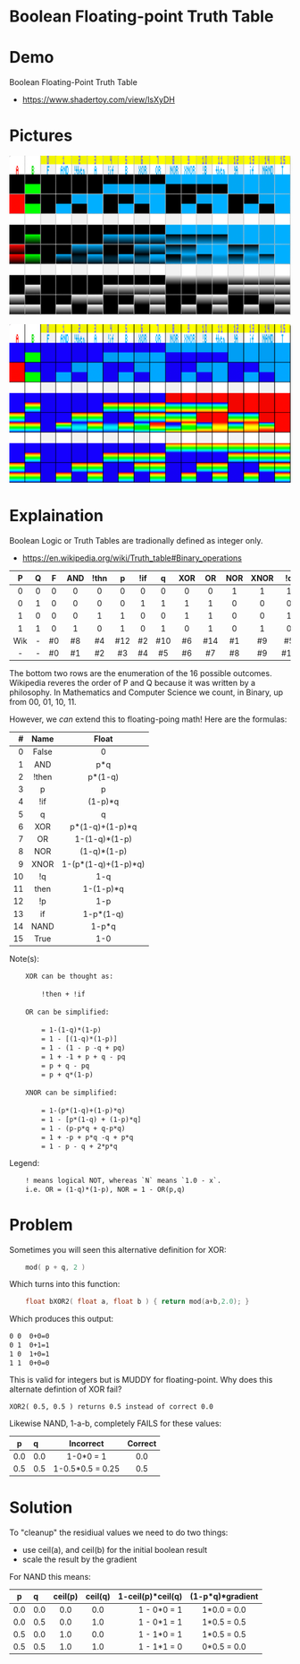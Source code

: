 # Boolean Floating-point Truth Table

# Demo

Boolean Floating-Point Truth Table
* https://www.shadertoy.com/view/lsXyDH

# Pictures

![Normal](pics/boolean_float.png)

![False Color](pics/boolean_false_color.png)

# Explaination

Boolean Logic or Truth Tables are tradionally defined as integer only.
* https://en.wikipedia.org/wiki/Truth_table#Binary_operations


| P | Q | F |AND|!thn| p |!if| q |XOR|OR |NOR|XNOR|!q |then|!p |if |NAND| T |
|:-:|:-:|:-:|:-:|:--:|:-:|:-:|:-:|:-:|:-:|:-:|:--:|:-:|:--:|:-:|:-:|:--:|:-:|
| 0 | 0 | 0 | 0 | 0  | 0 | 0 | 0 | 0 | 0 | 1 | 1  | 1 | 1  | 1 | 1 | 1  | 1 |
| 0 | 1 | 0 | 0 | 0  | 0 | 1 | 1 | 1 | 1 | 0 | 0  | 0 | 0  | 1 | 1 | 1  | 1 |
| 1 | 0 | 0 | 0 | 1  | 1 | 0 | 0 | 1 | 1 | 0 | 0  | 1 | 1  | 0 | 0 | 1  | 1 |
| 1 | 1 | 0 | 1 | 0  | 1 | 0 | 1 | 0 | 1 | 0 | 1  | 0 | 1  | 0 | 1 | 0  | 1 |
|Wik| - |#0 |#8 |#4  |#12|#2 |#10|#6 |#14|#1 |#9  |#5 |##13|#3 |#11|#7  |#15|
| - | - |#0 |#1 |#2  |#3 |#4 |#5 |#6 |#7 |#8 |#9  |#10|#11 |#12|#13|#14 |#15|

The bottom two rows are the enumeration of the 16 possible outcomes.
Wikipedia reveres the order of P and Q because it was written by a philosophy.
In Mathematics and Computer Science we count, in Binary, up from 00, 01, 10, 11.

However, we _can_ extend this to floating-poing math! Here are the formulas:

| # |Name | Float              |
| -:|:---:|:------------------:|
| 0 |False| 0                  |
| 1 | AND | p*q                |
| 2 |!then| p*(1-q)            |
| 3 |  p  | p                  |
| 4 |!if  | (1-p)*q            |
| 5 |  q  | q                  |
| 6 | XOR | p*(1-q)+(1-p)*q    |
| 7 | OR  | 1-(1-q)*(1-p)      |
| 8 | NOR |   (1-q)*(1-p)      |
| 9 |XNOR | 1-(p*(1-q)+(1-p)*q)|
|10 | !q  | 1-q                |
|11 |then | 1-(1-p)*q          |
|12 | !p  | 1-p                |
|13 | if  | 1-p*(1-q)          |
|14 |NAND | 1-p*q              |
|15 |True | 1-0                |


Note(s):

```
    XOR can be thought as:

        !then + !if

    OR can be simplified:

        = 1-(1-q)*(1-p)
        = 1 - [(1-q)*(1-p)]
        = 1 - (1 - p -q + pq)
        = 1 + -1 + p + q - pq
        = p + q - pq
        = p + q*(1-p)

    XNOR can be simplified:

        = 1-(p*(1-q)+(1-p)*q)
        = 1 - [p*(1-q) + (1-p)*q]
        = 1 - (p-p*q + q-p*q)
        = 1 + -p + p*q -q + p*q
        = 1 - p - q + 2*p*q
```

Legend:

```
    ! means logical NOT, whereas `N` means `1.0 - x`.
    i.e. OR = (1-q)*(1-p), NOR = 1 - OR(p,q)
```

# Problem

Sometimes you will seen this alternative definition for XOR:

```c
    mod( p + q, 2 )
```

Which turns into this function:
```c
    float bXOR2( float a, float b ) { return mod(a+b,2.0); }
```

Which produces this output:

    0 0  0+0=0
    0 1  0+1=1
    1 0  1+0=1
    1 1  0+0=0

This is valid for integers but is MUDDY for floating-point.
Why does this alternate defintion of XOR fail?

    XOR2( 0.5, 0.5 ) returns 0.5 instead of correct 0.0


Likewise NAND, 1-a-b, completely FAILS for these values:

| p   | q   | Incorrect | Correct |
|:---:|:----|:---------:|:-------:|
| 0.0 | 0.0 | 1-0*0 = 1 | 0.0     | 
| 0.5 | 0.5 | 1-0.5*0.5 = 0.25 | 0.5 |


# Solution

To "cleanup" the residiual values we need to do two things:

* use ceil(a), and ceil(b) for the initial boolean result
* scale the result by the gradient

For NAND this means:

| p   | q   | ceil(p) | ceil(q) | 1-ceil(p)*ceil(q) | (1-p*q)*gradient |
|:---:|:----|:-------:|:-------:|------------------:|:----------------:|
| 0.0 | 0.0 | 0.0     | 0.0     | 1 - 0*0 = 1       | 1*0.0 = 0.0      | 
| 0.0 | 0.5 | 0.0     | 1.0     | 1 - 0*1 = 1       | 1*0.5 = 0.5      |
| 0.5 | 0.0 | 1.0     | 0.0     | 1 - 1*0 = 1       | 1*0.5 = 0.5      |
| 0.5 | 0.5 | 1.0     | 1.0     | 1 - 1*1 = 0       | 0*0.5 = 0.0      |

